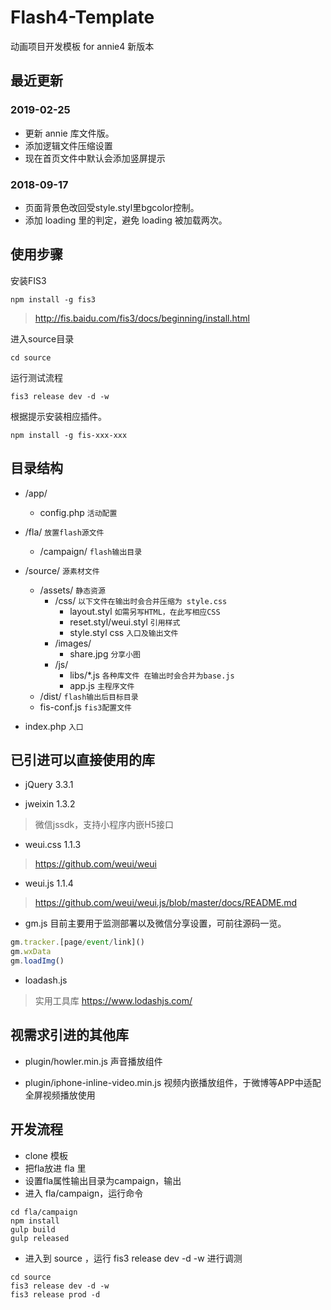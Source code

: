 # Flash4-Template
动画项目开发模板 for annie4 新版本

## 最近更新
### 2019-02-25
* 更新 annie 库文件版。
* 添加逻辑文件压缩设置
* 现在首页文件中默认会添加竖屏提示

### 2018-09-17
* 页面背景色改回受style.styl里bgcolor控制。
* 添加 loading 里的判定，避免 loading 被加载两次。

## 使用步骤

安装FIS3

```
npm install -g fis3
```
> http://fis.baidu.com/fis3/docs/beginning/install.html

 进入source目录
```
cd source
```
运行测试流程
```
fis3 release dev -d -w
```
根据提示安装相应插件。
```
npm install -g fis-xxx-xxx
```

## 目录结构

 - /app/
    - config.php `活动配置`

- /fla/ `放置flash源文件`
    - /campaign/ `flash输出目录`
- /source/ `源素材文件`
    - /assets/ `静态资源`
        - /css/  `以下文件在输出时会合并压缩为 style.css`
            - layout.styl `如需另写HTML，在此写相应CSS`
            - reset.styl/weui.styl `引用样式`
            - style.styl css `入口及输出文件`
        - /images/
            - share.jpg `分享小图`
        - /js/
            - libs/\*.js `各种库文件 在输出时会合并为base.js`
            - app.js `主程序文件`
    - /dist/   `flash输出后目标目录`
    - fis-conf.js `fis3配置文件`
- index.php `入口`

## 已引进可以直接使用的库
* jQuery 3.3.1

* jweixin 1.3.2 
> 微信jssdk，支持小程序内嵌H5接口

* weui.css 1.1.3
> https://github.com/weui/weui

* weui.js 1.1.4
> https://github.com/weui/weui.js/blob/master/docs/README.md

* gm.js
目前主要用于监测部署以及微信分享设置，可前往源码一览。
```javascript
gm.tracker.[page/event/link]()
gm.wxData
gm.loadImg()
```

* loadash.js
> 实用工具库
> https://www.lodashjs.com/

## 视需求引进的其他库

* plugin/howler.min.js
声音播放组件

* plugin/iphone-inline-video.min.js
视频内嵌播放组件，于微博等APP中适配全屏视频播放使用

## 开发流程
- clone 模板
- 把fla放进 fla 里
- 设置fla属性输出目录为campaign，输出
- 进入 fla/campaign，运行命令
```
cd fla/campaign
npm install
gulp build
gulp released
```
- 进入到 source ，运行 fis3 release dev -d -w 进行调测
```
cd source
fis3 release dev -d -w
fis3 release prod -d
```
